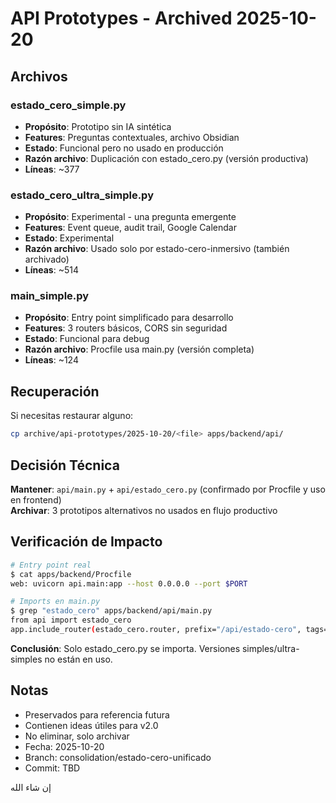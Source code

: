 # API Prototypes - Archived 2025-10-20

## Archivos

### estado_cero_simple.py
- **Propósito**: Prototipo sin IA sintética
- **Features**: Preguntas contextuales, archivo Obsidian
- **Estado**: Funcional pero no usado en producción
- **Razón archivo**: Duplicación con estado_cero.py (versión productiva)
- **Líneas**: ~377

### estado_cero_ultra_simple.py
- **Propósito**: Experimental - una pregunta emergente
- **Features**: Event queue, audit trail, Google Calendar
- **Estado**: Experimental
- **Razón archivo**: Usado solo por estado-cero-inmersivo (también archivado)
- **Líneas**: ~514

### main_simple.py
- **Propósito**: Entry point simplificado para desarrollo
- **Features**: 3 routers básicos, CORS sin seguridad
- **Estado**: Funcional para debug
- **Razón archivo**: Procfile usa main.py (versión completa)
- **Líneas**: ~124

## Recuperación

Si necesitas restaurar alguno:
```bash
cp archive/api-prototypes/2025-10-20/<file> apps/backend/api/
```

## Decisión Técnica

**Mantener**: `api/main.py` + `api/estado_cero.py` (confirmado por Procfile y uso en frontend)  
**Archivar**: 3 prototipos alternativos no usados en flujo productivo

## Verificación de Impacto

```bash
# Entry point real
$ cat apps/backend/Procfile
web: uvicorn api.main:app --host 0.0.0.0 --port $PORT

# Imports en main.py
$ grep "estado_cero" apps/backend/api/main.py
from api import estado_cero
app.include_router(estado_cero.router, prefix="/api/estado-cero", tags=["Estado Cero"])
```

**Conclusión**: Solo estado_cero.py se importa. Versiones simples/ultra-simples no están en uso.

## Notas

- Preservados para referencia futura
- Contienen ideas útiles para v2.0
- No eliminar, solo archivar
- Fecha: 2025-10-20
- Branch: consolidation/estado-cero-unificado
- Commit: TBD

إن شاء الله

